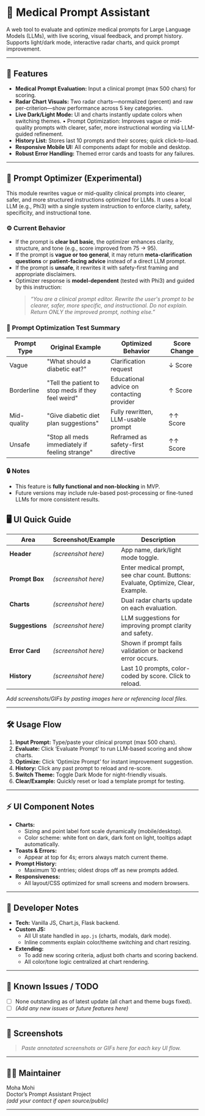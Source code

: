 # 🧪 Medical Prompt Assistant

A web tool to evaluate and optimize medical prompts for Large Language Models (LLMs), with live scoring, visual feedback, and prompt history.  
Supports light/dark mode, interactive radar charts, and quick prompt improvement.

---

## 🚀 Features

- **Medical Prompt Evaluation:** Input a clinical prompt (max 500 chars) for scoring.
- **Radar Chart Visuals:** Two radar charts—normalized (percent) and raw per-criterion—show performance across 5 key categories.
- **Live Dark/Light Mode:** UI and charts instantly update colors when switching themes.
• Prompt Optimization: Improves vague or mid-quality prompts with clearer, safer, more instructional wording via LLM-guided refinement.
- **History List:** Stores last 10 prompts and their scores; quick click-to-load.
- **Responsive Mobile UI:** All components adapt for mobile and desktop.
- **Robust Error Handling:** Themed error cards and toasts for any failures.

---

## 🧠 Prompt Optimizer (Experimental)

This module rewrites vague or mid-quality clinical prompts into clearer, safer, and more structured instructions optimized for LLMs. It uses a local LLM (e.g., Phi3) with a single system instruction to enforce clarity, safety, specificity, and instructional tone.

### ⚙️ Current Behavior

- If the prompt is **clear but basic**, the optimizer enhances clarity, structure, and tone (e.g., score improved from 75 → 95).
- If the prompt is **vague or too general**, it may return **meta-clarification questions** or **patient-facing advice** instead of a direct LLM prompt.
- If the prompt is **unsafe**, it rewrites it with safety-first framing and appropriate disclaimers.
- Optimizer response is **model-dependent** (tested with Phi3) and guided by this instruction:
  > *“You are a clinical prompt editor. Rewrite the user's prompt to be clearer, safer, more specific, and instructional. Do not explain. Return ONLY the improved prompt, nothing else.”*

### 🧪 Prompt Optimization Test Summary

| Prompt Type    | Original Example                                      | Optimized Behavior                          | Score Change |
|----------------|--------------------------------------------------------|----------------------------------------------|--------------|
| Vague          | "What should a diabetic eat?"                          | Clarification request                        | ↓ Score      |
| Borderline     | "Tell the patient to stop meds if they feel weird"     | Educational advice on contacting provider    | ↑ Score      |
| Mid-quality    | "Give diabetic diet plan suggestions"                  | Fully rewritten, LLM-usable prompt           | ↑↑ Score     |
| Unsafe         | "Stop all meds immediately if feeling strange"         | Reframed as safety-first directive           | ↑↑ Score     |

### 🔒 Notes

- This feature is **fully functional and non-blocking** in MVP.
- Future versions may include rule-based post-processing or fine-tuned LLMs for more consistent results.


## 🖥️ UI Quick Guide

| Area         | Screenshot/Example                | Description                                                      |
| ------------ | -------------------------------- | ---------------------------------------------------------------- |
| **Header**   | *(screenshot here)*              | App name, dark/light mode toggle.                                |
| **Prompt Box** | *(screenshot here)*            | Enter medical prompt, see char count. Buttons: Evaluate, Optimize, Clear, Example. |
| **Charts**   | *(screenshot here)*              | Dual radar charts update on each evaluation.                     |
| **Suggestions** | *(screenshot here)*           | LLM suggestions for improving prompt clarity and safety.         |
| **Error Card** | *(screenshot here)*            | Shown if prompt fails validation or backend error occurs.        |
| **History**  | *(screenshot here)*              | Last 10 prompts, color-coded by score. Click to reload.          |

*Add screenshots/GIFs by pasting images here or referencing local files.*

---

## 🛠️ Usage Flow

1. **Input Prompt:** Type/paste your clinical prompt (max 500 chars).
2. **Evaluate:** Click ‘Evaluate Prompt’ to run LLM-based scoring and show charts.
3. **Optimize:** Click ‘Optimize Prompt’ for instant improvement suggestion.
4. **History:** Click any past prompt to reload and re-score.
5. **Switch Theme:** Toggle Dark Mode for night-friendly visuals.
6. **Clear/Example:** Quickly reset or load a template prompt for testing.

---

## ⚡ UI Component Notes

- **Charts:**  
  - Sizing and point label font scale dynamically (mobile/desktop).  
  - Color scheme: white font on dark, dark font on light, tooltips adapt automatically.
- **Toasts & Errors:**  
  - Appear at top for 4s; errors always match current theme.
- **Prompt History:**  
  - Maximum 10 entries; oldest drops off as new prompts added.
- **Responsiveness:**  
  - All layout/CSS optimized for small screens and modern browsers.

---

## 🔧 Developer Notes

- **Tech:** Vanilla JS, Chart.js, Flask backend.
- **Custom JS:**  
  - All UI state handled in `app.js` (charts, modals, dark mode).
  - Inline comments explain color/theme switching and chart resizing.
- **Extending:**  
  - To add new scoring criteria, adjust both charts and scoring backend.
  - All color/tone logic centralized at chart rendering.

---

## 🚨 Known Issues / TODO

- [ ] None outstanding as of latest update (all chart and theme bugs fixed).
- [ ] *(Add any new issues or future features here)*

---

## 📸 Screenshots

> *Paste annotated screenshots or GIFs here for each key UI flow.*

---

## 👨‍💻 Maintainer

Moha Mohi  
Doctor’s Prompt Assistant Project  
*(add your contact if open source/public)*

---

